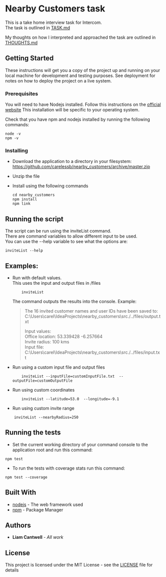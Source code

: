 # Nearby Customers task

This is a take home interview task for Intercom.  
The task is outlined in [TASK.md](TASK.md)

My thoughts on how I interpreted and approached the task are outlined in [THOUGHTS.md](THOUGHTS.md)


## Getting Started

These instructions will get you a copy of the project up and running on your local machine for development and testing purposes. See deployment for notes on how to deploy the project on a live system.

### Prerequisites

You will need to have Nodejs installed.
Follow this instructions on the [official website](https://nodejs.org/)
This installation will be specific to your operating system.

Check that you have npm and nodejs installed by running the following commands:
```
node -v
npm -v
```

### Installing

* Download the application to a directory in your filesystem:
https://github.com/carelessb/nearby_customers/archive/master.zip

* Unzip the file

* Install using the following commands
    ```
    cd nearby_customers
    npm install
    npm link
    ``` 

## Running the script

The script can be run using the inviteList command.   
There are command variables to allow different input to be used.  
You can use the --help variable to see what the options are:  
```
inviteList --help
```

## Examples:

* Run with default values.   
This uses the input and output files in /files  
    ```
        inviteList
    ``` 
    The command outputs the results into the console. Example:
    > The 16 invited customer names and user IDs have been saved to:  
    > C:\Users\carel\IdeaProjects\nearby_customers\src./../files/output.txt
    >
    >Input values:  
    >  Office location: 53.339428 -6.257664  
    > Invite radius: 100 kms  
    >  Input file: 
    >  C:\Users\carel\IdeaProjects\nearby_customers\src./../files/input.txt

* Run using a custom input file and output files
    ```
        inviteList --inputFile=customInputFile.txt  --outputFile=customOutputFile 
    ``` 

* Run using custom coordinates
    ```
        inviteList --latitude=53.0  --longitude=-9.1 
    ``` 


* Run using custom invite range
```
    inviteList --nearbyRadius=250
```

## Running the tests

* Set the current working directory of your command console to the application root and run this command:
```
npm test
``` 
* To run the tests with coverage stats run this command:
```
npm test --coverage
```


## Built With

* [nodejs](https://nodejs.org/) - The web framework used
* [npm](https://www.npmjs.com/) - Package Manager

## Authors

* **Liam Cantwell** - *All work*

## License

This project is licensed under the MIT License - see the [LICENSE](LICENSE) file for details
